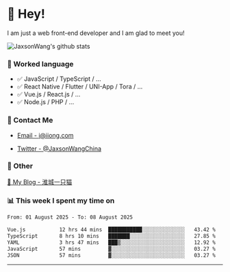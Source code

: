 # 👋 Hey!

I am just a web front-end developer and I am glad to meet you!

![JaxsonWang's github stats](https://github-readme-stats.vercel.app/api?username=JaxsonWang&&show_icons=true&&title_color=1abc9c&&icon_color=1abc9c)


### 📝 Worked language

- ✅ JavaScript / TypeScript / ...
- ✅ React Native / Flutter / UNI-App / Tora / ...
- ✅ Vue.js / React.js / ...
- ✅ Node.js / PHP / ...

### 📮 Contact Me

- [Email - i@iiong.com](mailto:i@iiong.com)

- [Twitter - @JaxsonWangChina](https://twitter.com/JaxsonWangChina)

### 🤪 Other

[📌 My Blog - 淮城一只猫](https://iiong.com)

### 📊 This week I spent my time on

<!--START_SECTION:waka-->

```txt
From: 01 August 2025 - To: 08 August 2025

Vue.js           12 hrs 44 mins  ███████████░░░░░░░░░░░░░░   43.42 %
TypeScript       8 hrs 10 mins   ███████░░░░░░░░░░░░░░░░░░   27.85 %
YAML             3 hrs 47 mins   ███▒░░░░░░░░░░░░░░░░░░░░░   12.92 %
JavaScript       57 mins         ▓░░░░░░░░░░░░░░░░░░░░░░░░   03.27 %
JSON             57 mins         ▓░░░░░░░░░░░░░░░░░░░░░░░░   03.27 %
```

<!--END_SECTION:waka-->

---
